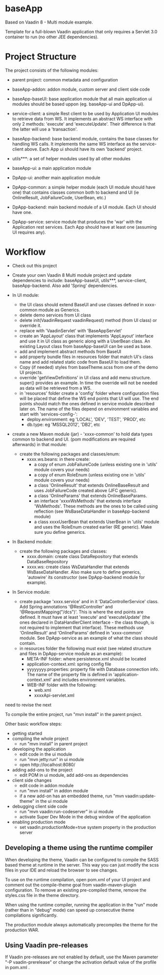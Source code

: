 baseApp
==============

Based on Vaadin 8 - Multi module example.

Template for a full-blown Vaadin application that only requires a Servlet 3.0 container to run (no other JEE dependencies).


Project Structure
=================

The project consists of the following modules:

- parent project: common metadata and configuration
- baseApp-addon: addon module, custom server and client side code 
- baseApp-baseUI: base application module that all main application ui modules should be based uppon (eg. baseApp-ui and DpApp-ui).
- service-client: a simple Rest client to be used by Application UI modules to retrieve data from WS. It implements an abstract WS interface with only 2 methods: 'execute' and 'executeUpdate'. Their difference is that the latter will use a 'transaction'. 
- baseApp-backend: base backend module, contains the base classes for handling WS calls. It implements the same WS interface as the service-client above. Each App ui should have its own 'backend' project.
- utils***: a set of helper modules used by all other modules

- baseApp-ui: a main application module

- DpApp-ui: another main application module
- DpApp-common: a simple helper module (each UI module should have one) that contains classes common both to backend and UI (ie OnlineResult, JobFailureCode, UserBean, etc.)
- DpApp-backend: main backend module of a UI module. Each UI should have one.
- DpApp-service: service module that produces the 'war' with the Application rest services. Each App should have at least one (assuming UI requires any).

Workflow
========

- Check out this project
- Create your own Vaadin 8 Multi module project and update dependencies to include: baseApp-baseUI, utils***, service-client, baseApp-backend. Also add 'Spring' dependencies.
- In UI module:
  - the UI class should extend BaseUI and use classes defined in xxxx-common module as Generics.
  - delete demo services from UI class
  - delete init(VaadinRequest vaadinRequest) method (from UI class) or override it.
  - replace with 'VaadinServlet' with 'BaseAppServlet'
  - create an 'AppLayout' class that implements 'AppLayout' interface and use it in UI class as generic along with a UserBean class. An existing Layout class from baseApp-baseUI can be used as base. 
  - add and implement abstract methods from BaseUI
  - add property bundle files in resources folder that match UI's class name and add related static code from BaseUI to load them.
  - Copy (if needed) styles from baseTheme.scss from one of the demo UI projects.
  - override 'getViewDefinitions' in UI class and add menu structure. super() provides an example. In time the override will not be needed as data will be retrieved from a WS.
  - in 'resources' folder create a 'config' folder where configuration files will be placed that define the WS end points that UI will use. The end points should match the ones defined in service module described later on. The name of the files depend on environment variables and start with 'services-config-':
    - deploy.environment: eg 'LOCAL', 'DEV', 'TEST', 'PROD', etc
    - db.type: eg 'MSSQL2012', 'DB2', etc

- create a new Maven module (jar) - 'xxxx-common' to hold data types common to backend and UI. (pom modifications are required afterwards) in that module:
  - create the following packages and classes/enum:
    - xxxx.ws.beans: in there create:
      - a copy of enum JobFailureCode (unless existing one in 'utils' module covers your needs)
      - a copy of enum RoleEnum (unless existing one in 'utils' module covers your needs)
      - a class 'OnlineResult' that extends OnlineBaseResult and uses JobFailureCode created above (JFC generic).
      - a class 'OnlineParams' that extends OnlineBaseParams.
      - an interface 'xxxxWsMethods' that extends interface 'WsMethods'. These methods are the ones to be called using reflection (see WsBaseDataHandler in baseApp-backend module)
      - a class xxxxUserBean that extends UserBean in 'utils' module and uses the RoleEnum created earlier (RE generic).
      Make sure you define generics.

- In Backend module:
  - create the following packages and classes:
    - xxxx.domain: create class DataRepository that extends DataBaseRepository
    - xxxx.ws: create class WsDataHandler that extends WsBaseDataHandler. Also make sure to define generics, 'autowire' its constructor (see DpApp-backend module for example).

- In Service module:
  - create package 'xxxx.service' and in it 'DataControllerService' class. Add Spring annotations '@RestController' and '@RequestMapping("/dcs")'. This is where the end points are defined. It must have at least 'execute' and 'executeUpdate' (the ones declared in DataHandlerClient interface - the class though, is not required to implement that interface). These methods use 'OnlineResult' and 'OnlineParams' defined in 'xxxx-common' module. See DpApp-service as an example of what the class should contain.
  - in resources folder the following must exist (see related structure and files in DpApp-service module as an example):
    - META-INF folder: where persistence.xml should be located
    - application-context.xml: spring config file
    - yyyyyyyy.properties: property file with Database connection info. The name of the property file is defined in 'application-context.xml' and includes environment variables.
    - WEB-INF folder with the following:
      - web.xml
      - xxxxApi-servlet.xml
       
  

need to revise the next

To compile the entire project, run "mvn install" in the parent project.

Other basic workflow steps:

- getting started
- compiling the whole project
  - run "mvn install" in parent project
- developing the application
  - edit code in the ui module
  - run "mvn jetty:run" in ui module
  - open http://localhost:8080/
- adding add-ons to the project
  - edit POM in ui module, add add-ons as dependencies
- client side changes
  - edit code in addon module
  - run "mvn install" in addon module
  - if a new add-on has an embedded theme, run "mvn vaadin:update-theme" in the ui module
- debugging client side code
  - run "mvn vaadin:run-codeserver" in ui module
  - activate Super Dev Mode in the debug window of the application
- enabling production mode
  - set vaadin.productionMode=true system property in the production server

Developing a theme using the runtime compiler
-------------------------

When developing the theme, Vaadin can be configured to compile the SASS based
theme at runtime in the server. This way you can just modify the scss files in
your IDE and reload the browser to see changes.

To use on the runtime compilation, open pom.xml of your UI project and comment 
out the compile-theme goal from vaadin-maven-plugin configuration. To remove 
an existing pre-compiled theme, remove the styles.css file in the theme directory.

When using the runtime compiler, running the application in the "run" mode 
(rather than in "debug" mode) can speed up consecutive theme compilations
significantly.

The production module always automatically precompiles the theme for the production WAR.

Using Vaadin pre-releases
-------------------------

If Vaadin pre-releases are not enabled by default, use the Maven parameter
"-P vaadin-prerelease" or change the activation default value of the profile in pom.xml .
